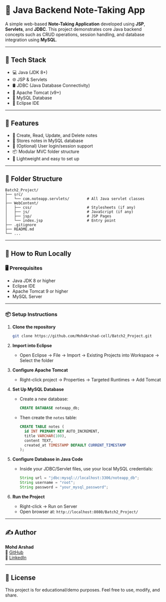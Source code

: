 # 📘 Java Backend Note-Taking App

A simple web-based **Note-Taking Application** developed using **JSP**, **Servlets**, and **JDBC**. This project demonstrates core Java backend concepts such as CRUD operations, session handling, and database integration using **MySQL**.

---

## 🔧 Tech Stack

- 💻 Java (JDK 8+)
- 🌐 JSP & Servlets
- 🛢️ JDBC (Java Database Connectivity)
- 🧰 Apache Tomcat (v9+)
- 🐬 MySQL Database
- 🧠 Eclipse IDE

---

## 🚀 Features

- 📝 Create, Read, Update, and Delete notes
- 📁 Stores notes in MySQL database
- 🔐 (Optional) User login/session support
- 📦 Modular MVC folder structure
- 🎯 Lightweight and easy to set up

---

## 📂 Folder Structure

```
Batch2_Project/
├── src/
│   └── com.noteapp.servlets/        # All Java servlet classes
├── WebContent/
│   ├── css/                         # Stylesheets (if any)
│   ├── js/                          # JavaScript (if any)
│   ├── jsp/                         # JSP Pages
│   └── index.jsp                    # Entry point
├── .gitignore
├── README.md
└── ...
```

---

## 🏁 How to Run Locally

### 🖥️ Prerequisites

- Java JDK 8 or higher
- Eclipse IDE
- Apache Tomcat 9 or higher
- MySQL Server

---

### 📦 Setup Instructions

1. **Clone the repository**
   ```bash
   git clone https://github.com/MohdArshad-cell/Batch2_Project.git
   ```

2. **Import into Eclipse**
   - Open Eclipse → File → Import → Existing Projects into Workspace → Select the folder

3. **Configure Apache Tomcat**
   - Right-click project → Properties → Targeted Runtimes → Add Tomcat

4. **Set Up MySQL Database**
   - Create a new database:
     ```sql
     CREATE DATABASE noteapp_db;
     ```
   - Then create the `notes` table:
     ```sql
     CREATE TABLE notes (
       id INT PRIMARY KEY AUTO_INCREMENT,
       title VARCHAR(100),
       content TEXT,
       created_at TIMESTAMP DEFAULT CURRENT_TIMESTAMP
     );
     ```

5. **Configure Database in Java Code**
   - Inside your JDBC/Servlet files, use your local MySQL credentials:
     ```java
     String url = "jdbc:mysql://localhost:3306/noteapp_db";
     String username = "root";
     String password = "your_mysql_password";
     ```

6. **Run the Project**
   - Right-click → Run on Server
   - Open browser at: `http://localhost:8080/Batch2_Project/`

---

## ✍️ Author

**Mohd Arshad**  
🔗 [GitHub](https://github.com/MohdArshad-cell)  
🔗 [LinkedIn](https://www.linkedin.com/in/mohd-arshad-156227314/)

---

## 📄 License

This project is for educational/demo purposes. Feel free to use, modify, and share.
